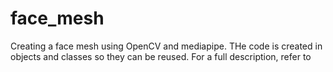 # face_mesh
Creating a face mesh using OpenCV and mediapipe. THe code is created in objects and classes so they can be reused. For a full description, refer to 
